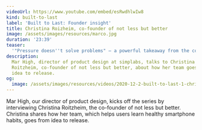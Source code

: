 ```yaml
---
videoUrl: https://www.youtube.com/embed/esRwdhlwIw8
kind: built-to-last
label: 'Built to Last: Founder insight'
title: Christina Roizheim, co-founder of not less but better
image: /assets/images/resources/marco.jpg
duration: '23:39'
teaser:
  '"Pressure doesn''t solve problems" – a powerful takeaway from the co-founder of not less but better, an app that helps you overcome bad habits through techniques from behavioral psychology.'
description:
  Mar High, director of product design at simplabs, talks to Christina
  Roitzheim, co-founder of not less but better, about how her team goes from
  idea to release.
og:
  image: /assets/images/resources/videos/2020-12-2-built-to-last-1-christina-roizheim/og-image.png
---
```


Mar High, our director of product design, kicks off the series by interviewing
Christina Roitzheim, the co-founder of not less but better. Christina shares how
her team, which helps users learn healthy smartphone habits, goes from idea to
release.
